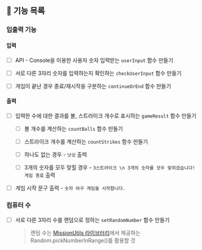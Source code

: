 ## 📌 기능 목록

### 입출력 기능

#### 입력

- [ ] API - Console을 이용한 사용자 숫자 입력받는 `userInput` 함수 만들기

- [ ] 서로 다른 3자리 숫자를 입력하는지 확인하는 `checkUserInput` 함수 만들기

- [ ] 게임이 끝난 경우 종료/재시작을 구분하는 `continueOrEnd` 함수 만들기

#### 출력

- [ ] 입력한 수에 대한 결과를 볼, 스트라이크 개수로 표시하는 `gameResult` 함수 만들기

  - [ ] 볼 개수를 계산하는 `countBalls` 함수 만들기

  - [ ] 스트라이크 개수를 계산하는 `countStrikes` 함수 만들기

  - [ ] 하나도 없는 경우 - `낫싱` 출력

  - [ ] 3개의 숫자를 모두 맞힐 경우 - `3스트라이크 \n 3개의 숫자를 모두 맞히셨습니다! 게임 종료` 출력

- [ ] 게임 시작 문구 출력 - `숫자 야구 게임을 시작합니다.`

### 컴퓨터 수

- [ ] 서로 다른 3자리 수를 랜덤으로 정하는 `setRandomNumber` 함수 만들기

  > 랜덤 수는 [MissionUtils 라이브러리](https://github.com/woowacourse-projects/javascript-mission-utils#mission-utils)에서 제공하는 Random.pickNumberInRange()를 활용할 것
